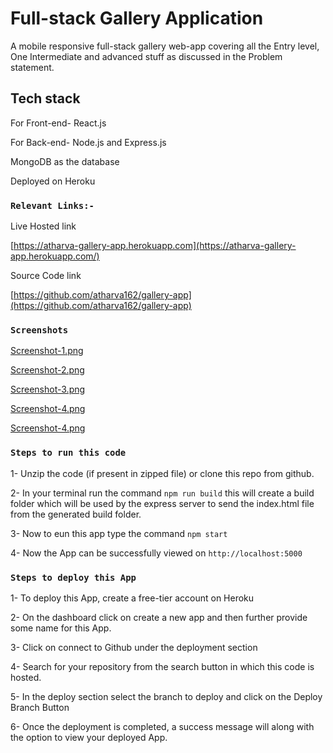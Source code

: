 # Full-stack Gallery Application

A mobile responsive full-stack gallery web-app covering all the Entry level, One Intermediate and advanced stuff as discussed in the Problem statement. 

## Tech stack

For Front-end- React.js

For Back-end- Node.js and Express.js

MongoDB as the database

Deployed on Heroku

### `Relevant Links:-`

Live Hosted link

[https://atharva-gallery-app.herokuapp.com](https://atharva-gallery-app.herokuapp.com/)

Source Code link

[https://github.com/atharva162/gallery-app](https://github.com/atharva162/gallery-app)

### `Screenshots`

[Screenshot-1.png](https://i.postimg.cc/sXVjzFbY/Screenshot-1.png)

[Screenshot-2.png](https://i.postimg.cc/Hxr1tpMk/Screenshot-3.png)

[Screenshot-3.png](https://i.postimg.cc/0QZm2F71/Screenshot-5.png)

[Screenshot-4.png](https://i.postimg.cc/vTFcYJv3/Screenshot-7.png)

[Screenshot-4.png](https://i.postimg.cc/28fBqQ2c/Screenshot-4.png)

### `Steps to run this code`

1- Unzip the code (if present in zipped file) or clone this repo from github.

2- In your terminal run the command `npm run build` this will create a build folder which will be used by the express server to send the index.html file from the generated build folder.

3- Now to eun this app type the command `npm start`

4- Now the App can be successfully viewed on `http://localhost:5000`

### `Steps to deploy this App`

1- To deploy this App, create a free-tier account on Heroku

2- On the dashboard click on create a new app and then further provide some name for this App.

3- Click on connect to Github under the deployment section

4- Search for your repository from the search button in which this code is hosted.

5- In the deploy section select the branch to deploy and click on the Deploy Branch Button

6- Once the deployment is completed, a success message will along with the option to view your deployed App. 
